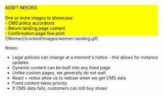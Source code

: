 <div style="background: yellow; color: black">
ASSET NEEDED
<br><br>
One or more images to showcase:<br>
- CMS policy accordions<br>
- Return landing page content<br>
- Confirmation page fine print
</div>
![Women](content/images/women-landing.gif)<!-- .element: style="max-height: 70%; max-width: 70%;" -->

Notes:
- Legal policies can change at a moment's notice - this allows for instance updates
- Dynamic content can be built into any fixed page
- Unlike custom pages, we generally do not wait
- React + redux allow us to redraw when we get CMS data
- Fixed content takes priority
- If CMS data fails, customers can still buy shoes
